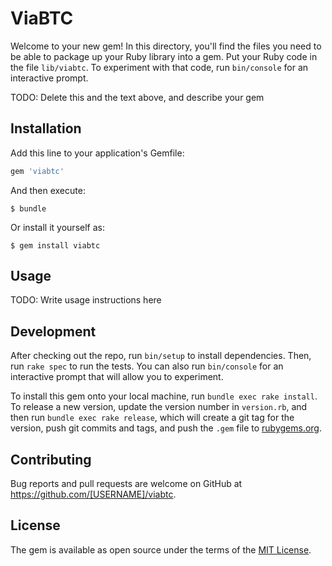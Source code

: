 # ViaBTC

Welcome to your new gem! In this directory, you'll find the files you need to be able to package up your Ruby library into a gem. Put your Ruby code in the file `lib/viabtc`. To experiment with that code, run `bin/console` for an interactive prompt.

TODO: Delete this and the text above, and describe your gem

## Installation

Add this line to your application's Gemfile:

```ruby
gem 'viabtc'
```

And then execute:

    $ bundle

Or install it yourself as:

    $ gem install viabtc

## Usage

TODO: Write usage instructions here

## Development

After checking out the repo, run `bin/setup` to install dependencies. Then, run `rake spec` to run the tests. You can also run `bin/console` for an interactive prompt that will allow you to experiment.

To install this gem onto your local machine, run `bundle exec rake install`. To release a new version, update the version number in `version.rb`, and then run `bundle exec rake release`, which will create a git tag for the version, push git commits and tags, and push the `.gem` file to [rubygems.org](https://rubygems.org).

## Contributing

Bug reports and pull requests are welcome on GitHub at https://github.com/[USERNAME]/viabtc.

## License

The gem is available as open source under the terms of the [MIT License](https://opensource.org/licenses/MIT).
